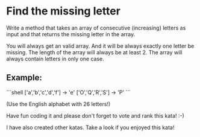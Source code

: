 <h1>Find the missing letter</h1>
Write a method that takes an array of consecutive (increasing) letters as input and that returns the missing letter in the array.

You will always get an valid array. And it will be always exactly one letter be missing. The length of the array will always be at least 2.
The array will always contain letters in only one case.

<h2>Example:</h2>
```shell
['a','b','c','d','f'] -> 'e'
['O','Q','R','S'] -> 'P'
```

(Use the English alphabet with 26 letters!)

Have fun coding it and please don't forget to vote and rank this kata! :-)

I have also created other katas. Take a look if you enjoyed this kata!